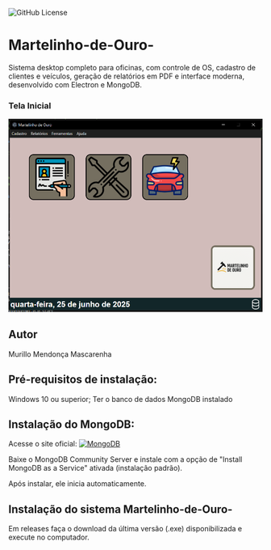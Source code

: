 ![GitHub License](https://img.shields.io/github/license/mmendoncamascarenha/Martelinho-de-Ouro-)


# Martelinho-de-Ouro-
Sistema desktop completo para oficinas, com controle de OS, cadastro de clientes e veículos, geração de relatórios em PDF e interface moderna, desenvolvido com Electron e MongoDB.

### Tela Inicial
![Tela Inicial](./src/public/img/telainicialprojeto.png)



## Autor
Murillo Mendonça Mascarenha

## Pré-requisitos de instalação:
Windows 10 ou superior;
Ter o banco de dados MongoDB instalado
## Instalação do MongoDB:
Acesse o site oficial: [![MongoDB](https://www.mongodb.com/assets/images/global/favicon.ico)](https://www.mongodb.com/try/download/community)


Baixe o MongoDB Community Server e instale com a opção de "Install MongoDB as a Service" ativada (instalação padrão).

Após instalar, ele inicia automaticamente.

## Instalação do sistema Martelinho-de-Ouro-
Em releases faça o download da última versão (.exe) disponibilizada e execute no computador.
